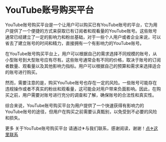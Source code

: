 # YouTube账号购买平台

YouTube账号购买平台是一个让用户可以购买已有YouTube账号的平台，它为用户提供了一个便捷的方式来获取已有订阅者和观看量的YouTube账号。这些账号通常已经建立了一定的影响力和粉丝基础，对于一些个人用户或者企业来说，可以省去了建立账号的时间和精力，直接拥有一个有影响力的YouTube账号。

在YouTube账号购买平台上，用户可以根据自己的需求选择不同规模的账号，从小型账号到大型账号应有尽有。这些账号通常会有不同的价格，取决于账号的订阅者数量、观看量以及其他影响力指标。用户可以根据自己的预算和需求来选择适合的账号进行购买。

然而，需要注意的是，购买YouTube账号也存在一定的风险。一些账号可能存在违规操作或者不真实的粉丝和观看量，这可能会对用户带来负面影响。因此，在购买之前，用户需要对账号进行充分的调查和了解，确保账号的合法性和真实性。

综合来说，YouTube账号购买平台为用户提供了一个快速获得有影响力的YouTube账号的途径，但用户在购买之前需要认真甄别，以免受到不必要的风险和损失。

更多 关于YouTube账号购买平台 请通过✈与我们联系，感谢阅读，谢谢！[点✈这里联系](https://b.k02.cc)
